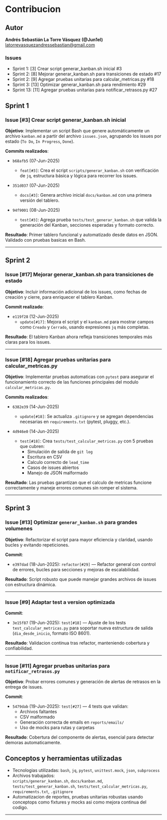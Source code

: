 
# Contribucion

## Autor
**Andrés Sebastián La Torre Vásquez (@Jun1el)**  
latorrevasquezandressebastian@gmail.com

### Issues

- Sprint 1:  [3] Crear script generar_kanban.sh inicial #3
- Sprint 2: [8] Mejorar generar_kanban.sh para transiciones de estado #17
- Sprint 2: [9] Agregar pruebas unitarias para calcular_metricas.py #18
- Sprint 3: [13] Optimizar generar_kanban.sh para rendimiento
#29
- Sprint 13: [11] Agregar pruebas unitarias para notificar_retrasos.py #27
 
## Sprint 1

### Issue [#3] Crear script generar_kanban.sh inicial
**Objetivo**: Implementar un script Bash que genere automáticamente un archivo `kanban.md` a partir del archivo `issues.json`, agrupando los issues por estado (`To Do`, `In Progress`, `Done`).

**Commits realizados**:

- `b68afb5` (07-Jun-2025)  
  - `feat[#3]`: Crea el script `scripts/generar_kanban.sh` con verificación de `jq`, estructura básica y lógica para recorrer los issues.

- `351d037` (07-Jun-2025)  
  - `docs[#3]`: Genera archivo inicial `docs/kanban.md` con una primera versión del tablero.

- `94f9001` (08-Jun-2025)  
  - `test[#3]`: Agrega prueba `tests/test_generar_kanban.sh` que valida la generación del Kanban, secciones esperadas y formato correcto.

**Resultado**: Primer tablero funcional y automatizado desde datos en JSON. Validado con pruebas basicas en Bash.

---

## Sprint 2

### Issue [#17] Mejorar generar_kanban.sh para transiciones de estado
**Objetivo**: Incluir información adicional de los issues, como fechas de creación y cierre, para enriquecer el tablero Kanban.

**Commit realizado**:

- `e119f28` (12-Jun-2025)  
  - `update[#17]`: Mejora el script y el `kanban.md` para mostrar campos como `Creado` y `Cerrado`, usando expresiones `jq` más completas.

**Resultado**: El tablero Kanban ahora refleja transiciones temporales más claras para los issues.

---

### Issue [#18] Agregar pruebas unitarias para calcular_metricas.py
**Objetivo**: Implementar pruebas automaticas con `pytest` para asegurar el funcionamiento correcto de las funciones principales del modulo `calcular_metricas.py`.

**Commits realizados**:

- `6382e39` (14-Jun-2025)  
  - `update[#18]`: Se actualiza `.gitignore` y se agregan dependencias necesarias en `requirements.txt` (pytest, pluggy, etc.).

- `4d946e0` (14-Jun-2025)  
  - `test[#18]`: Crea `tests/test_calcular_metricas.py` con 5 pruebas que cubren:
    - Simulación de salida de `git log`
    - Escritura en CSV
    - Calculo correcto de `lead_time`
    - Casos de issues abiertos
    - Manejo de JSON malformado

**Resultado**: Las pruebas garantizan que el calculo de metricas funcione correctamente y maneje errores comunes sin romper el sistema.

---

## Sprint 3

### Issue [#13] Optimizar `generar_kanban.sh` para grandes volumenes  
**Objetivo**: Refactorizar el script para mayor eficiencia y claridad, usando bucles y evitando repeticiones.

**Commit**:
- `e397dad` (18-Jun-2025): `refactor[#29]` — Refactor general con control de errores, bucles para secciones y mejoras de escalabilidad.

**Resultado**: Script robusto que puede manejar grandes archivos de issues con estructura dinámica.

---

### Issue [#9] Adaptar test a version optimizada  
**Commit**:
- `3e15f87` (19-Jun-2025): `test[#18]` — Ajuste de los tests `test_calcular_metricas.py` para soportar nueva estructura de salida (`dia_desde_inicio`, formato ISO 8601).

**Resultado**: Validacion continua tras refactor, manteniendo cobertura y confiabilidad.

---

### Issue [#11] Agregar pruebas unitarias para `notificar_retrasos.py`  
**Objetivo**: Probar errores comunes y generación de alertas de retrasos en la entrega de issues.

**Commit**:
- `5479dab` (19-Jun-2025): `test[#27]` — 4 tests que validan:
  - Archivos faltantes
  - CSV malformado
  - Generación correcta de emails en `reports/emails/`
  - Uso de mocks para rutas y carpetas
  
**Resultado**: Cobertura del componente de alertas, esencial para detectar demoras automaticamente.
## Conceptos y herramientas utilizadas

- Tecnologias utilizadas: `bash`, `jq`, `pytest`, `unittest.mock`, `json`, `subprocess`
- Archivos trabajados:  
  `scripts/generar_kanban.sh`, `docs/kanban.md`, `tests/test_generar_kanban.sh`, `tests/test_calcular_metricas.py`, `requirements.txt`, `.gitignore`
- Automatizacion de reportes, pruebas unitarias robustas usando conceptops como fixtures y mocks asi como  mejora continua del codigo.

---
